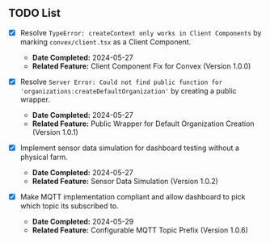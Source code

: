 ## TODO List

- [x] Resolve `TypeError: createContext only works in Client Components` by marking `convex/client.tsx` as a Client Component.
  - **Date Completed:** 2024-05-27
  - **Related Feature:** Client Component Fix for Convex (Version 1.0.0) 

- [x] Resolve `Server Error: Could not find public function for 'organizations:createDefaultOrganization'` by creating a public wrapper.
  - **Date Completed:** 2024-05-27
  - **Related Feature:** Public Wrapper for Default Organization Creation (Version 1.0.1) 

- [x] Implement sensor data simulation for dashboard testing without a physical farm.
  - **Date Completed:** 2024-05-27
  - **Related Feature:** Sensor Data Simulation (Version 1.0.2)

- [x] Make MQTT implementation compliant and allow dashboard to pick which topic its subscribed to.
  - **Date Completed:** 2024-05-29
  - **Related Feature:** Configurable MQTT Topic Prefix (Version 1.0.6)